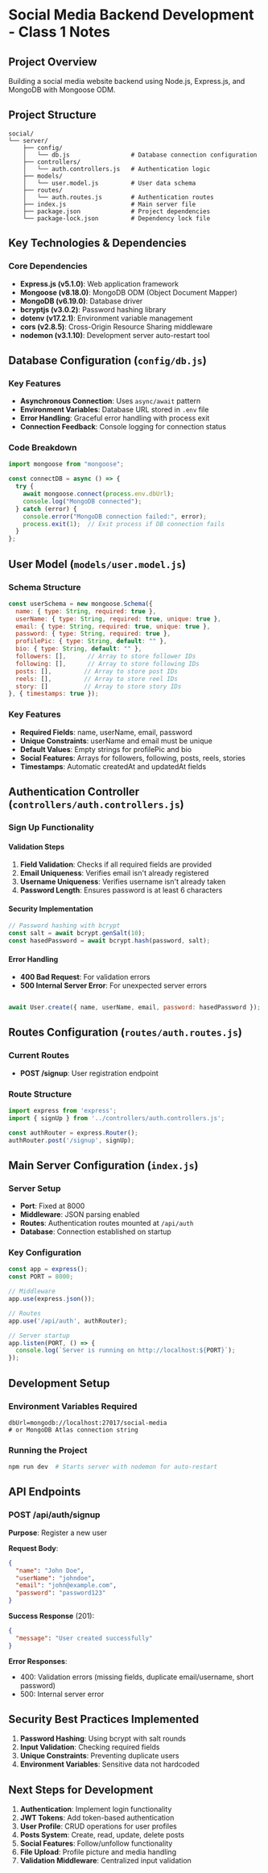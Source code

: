 # Social Media Backend Development - Class 1 Notes

## Project Overview
Building a social media website backend using Node.js, Express.js, and MongoDB with Mongoose ODM.

## Project Structure
```
social/
└── server/
    ├── config/
    │   └── db.js                 # Database connection configuration
    ├── controllers/
    │   └── auth.controllers.js   # Authentication logic
    ├── models/
    │   └── user.model.js         # User data schema
    ├── routes/
    │   └── auth.routes.js        # Authentication routes
    ├── index.js                  # Main server file
    ├── package.json              # Project dependencies
    └── package-lock.json         # Dependency lock file
```

## Key Technologies & Dependencies

### Core Dependencies
- **Express.js (v5.1.0)**: Web application framework
- **Mongoose (v8.18.0)**: MongoDB ODM (Object Document Mapper)
- **MongoDB (v6.19.0)**: Database driver
- **bcryptjs (v3.0.2)**: Password hashing library
- **dotenv (v17.2.1)**: Environment variable management
- **cors (v2.8.5)**: Cross-Origin Resource Sharing middleware
- **nodemon (v3.1.10)**: Development server auto-restart tool

## Database Configuration (`config/db.js`)

### Key Features
- **Asynchronous Connection**: Uses `async/await` pattern
- **Environment Variables**: Database URL stored in `.env` file
- **Error Handling**: Graceful error handling with process exit
- **Connection Feedback**: Console logging for connection status

### Code Breakdown
```javascript
import mongoose from "mongoose";

const connectDB = async () => {
  try {
    await mongoose.connect(process.env.dbUrl);
    console.log("MongoDB connected");
  } catch (error) {
    console.error("MongoDB connection failed:", error);
    process.exit(1);  // Exit process if DB connection fails
  }
};
```

## User Model (`models/user.model.js`)

### Schema Structure
```javascript
const userSchema = new mongoose.Schema({
  name: { type: String, required: true },
  userName: { type: String, required: true, unique: true },
  email: { type: String, required: true, unique: true },
  password: { type: String, required: true },
  profilePic: { type: String, default: "" },
  bio: { type: String, default: "" },
  followers: [],      // Array to store follower IDs
  following: [],      // Array to store following IDs
  posts: [],         // Array to store post IDs
  reels: [],         // Array to store reel IDs
  story: []          // Array to store story IDs
}, { timestamps: true });
```

### Key Features
- **Required Fields**: name, userName, email, password
- **Unique Constraints**: userName and email must be unique
- **Default Values**: Empty strings for profilePic and bio
- **Social Features**: Arrays for followers, following, posts, reels, stories
- **Timestamps**: Automatic createdAt and updatedAt fields

## Authentication Controller (`controllers/auth.controllers.js`)

### Sign Up Functionality

#### Validation Steps
1. **Field Validation**: Checks if all required fields are provided
2. **Email Uniqueness**: Verifies email isn't already registered
3. **Username Uniqueness**: Verifies username isn't already taken
4. **Password Length**: Ensures password is at least 6 characters

#### Security Implementation
```javascript
// Password hashing with bcrypt
const salt = await bcrypt.genSalt(10);
const hasedPassword = await bcrypt.hash(password, salt);
```

#### Error Handling
- **400 Bad Request**: For validation errors
- **500 Internal Server Error**: For unexpected server errors



```javascript

await User.create({ name, userName, email, password: hasedPassword });


```

## Routes Configuration (`routes/auth.routes.js`)

### Current Routes
- **POST /signup**: User registration endpoint

### Route Structure
```javascript
import express from 'express';
import { signUp } from '../controllers/auth.controllers.js';

const authRouter = express.Router();
authRouter.post('/signup', signUp);
```

## Main Server Configuration (`index.js`)

### Server Setup
- **Port**: Fixed at 8000
- **Middleware**: JSON parsing enabled
- **Routes**: Authentication routes mounted at `/api/auth`
- **Database**: Connection established on startup

### Key Configuration
```javascript
const app = express();
const PORT = 8000;

// Middleware
app.use(express.json());

// Routes
app.use('/api/auth', authRouter);

// Server startup
app.listen(PORT, () => {
  console.log(`Server is running on http://localhost:${PORT}`);
});
```

## Development Setup

### Environment Variables Required
```env
dbUrl=mongodb://localhost:27017/social-media
# or MongoDB Atlas connection string
```

### Running the Project
```bash
npm run dev  # Starts server with nodemon for auto-restart
```

## API Endpoints

### POST /api/auth/signup
**Purpose**: Register a new user

**Request Body**:
```json
{
  "name": "John Doe",
  "userName": "johndoe",
  "email": "john@example.com",
  "password": "password123"
}
```

**Success Response** (201):
```json
{
  "message": "User created successfully"
}
```

**Error Responses**:
- 400: Validation errors (missing fields, duplicate email/username, short password)
- 500: Internal server error

## Security Best Practices Implemented

1. **Password Hashing**: Using bcrypt with salt rounds
2. **Input Validation**: Checking required fields
3. **Unique Constraints**: Preventing duplicate users
4. **Environment Variables**: Sensitive data not hardcoded

## Next Steps for Development

1. **Authentication**: Implement login functionality
2. **JWT Tokens**: Add token-based authentication
3. **User Profile**: CRUD operations for user profiles
4. **Posts System**: Create, read, update, delete posts
5. **Social Features**: Follow/unfollow functionality
6. **File Upload**: Profile picture and media handling
7. **Validation Middleware**: Centralized input validation

